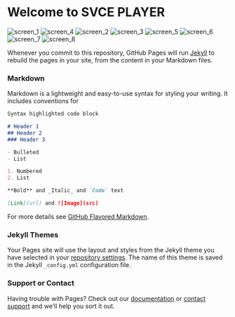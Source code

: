 # Welcome to SVCE PLAYER

![screen_1](https://user-images.githubusercontent.com/55135227/126664100-1d7428f3-00cc-4109-8d1f-29430527ac78.png)
![screen_4](https://user-images.githubusercontent.com/55135227/126664116-1917f887-a576-48b0-8dc0-bb9b4328dae7.png)
![screen_2](https://user-images.githubusercontent.com/55135227/126664196-8c6eaeb9-c125-4cf5-a9eb-805ff5c621a1.png)
![screen_3](https://user-images.githubusercontent.com/55135227/126664203-76ac4db5-7268-41d1-af14-37ed1877af20.png)
![screen_5](https://user-images.githubusercontent.com/55135227/126664119-dc993f4d-7ecb-4311-8e4b-ff07058ea549.png)
![screen_6](https://user-images.githubusercontent.com/55135227/126664131-6f4dfc5d-75f8-4a5c-b0cf-bb46fe0a7eac.png)
![screen_7](https://user-images.githubusercontent.com/55135227/126664137-afb5483d-a7d7-4d26-a76a-302082d66bfb.png)
![screen_8](https://user-images.githubusercontent.com/55135227/126664142-635dabec-b277-4c10-a6c8-990de24de593.png)


Whenever you commit to this repository, GitHub Pages will run [Jekyll](https://jekyllrb.com/) to rebuild the pages in your site, from the content in your Markdown files.

### Markdown

Markdown is a lightweight and easy-to-use syntax for styling your writing. It includes conventions for

```markdown
Syntax highlighted code block

# Header 1
## Header 2
### Header 3

- Bulleted
- List

1. Numbered
2. List

**Bold** and _Italic_ and `Code` text

[Link](url) and ![Image](src)
```

For more details see [GitHub Flavored Markdown](https://guides.github.com/features/mastering-markdown/).

### Jekyll Themes

Your Pages site will use the layout and styles from the Jekyll theme you have selected in your [repository settings](https://github.com/shubhaam13/SVCE-PLAYER/settings/pages). The name of this theme is saved in the Jekyll `_config.yml` configuration file.

### Support or Contact

Having trouble with Pages? Check out our [documentation](https://docs.github.com/categories/github-pages-basics/) or [contact support](https://support.github.com/contact) and we’ll help you sort it out.
